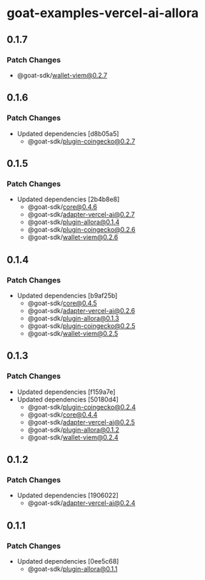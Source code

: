# goat-examples-vercel-ai-allora

## 0.1.7

### Patch Changes

- @goat-sdk/wallet-viem@0.2.7

## 0.1.6

### Patch Changes

- Updated dependencies [d8b05a5]
  - @goat-sdk/plugin-coingecko@0.2.7

## 0.1.5

### Patch Changes

- Updated dependencies [2b4b8e8]
  - @goat-sdk/core@0.4.6
  - @goat-sdk/adapter-vercel-ai@0.2.7
  - @goat-sdk/plugin-allora@0.1.4
  - @goat-sdk/plugin-coingecko@0.2.6
  - @goat-sdk/wallet-viem@0.2.6

## 0.1.4

### Patch Changes

- Updated dependencies [b9af25b]
  - @goat-sdk/core@0.4.5
  - @goat-sdk/adapter-vercel-ai@0.2.6
  - @goat-sdk/plugin-allora@0.1.3
  - @goat-sdk/plugin-coingecko@0.2.5
  - @goat-sdk/wallet-viem@0.2.5

## 0.1.3

### Patch Changes

- Updated dependencies [f159a7e]
- Updated dependencies [50180d4]
  - @goat-sdk/plugin-coingecko@0.2.4
  - @goat-sdk/core@0.4.4
  - @goat-sdk/adapter-vercel-ai@0.2.5
  - @goat-sdk/plugin-allora@0.1.2
  - @goat-sdk/wallet-viem@0.2.4

## 0.1.2

### Patch Changes

- Updated dependencies [1906022]
  - @goat-sdk/adapter-vercel-ai@0.2.4

## 0.1.1

### Patch Changes

- Updated dependencies [0ee5c68]
  - @goat-sdk/plugin-allora@0.1.1
